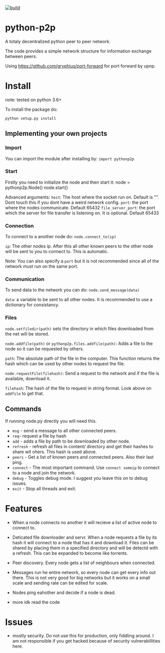 [![build](https://github.com/GianisTsol/python-p2p/actions/workflows/python-package.yml/badge.svg)](https://github.com/GianisTsol/python-p2p/actions/workflows/python-package.yml)

# python-p2p

A totaly decentralized python peer to peer network.

The code provides a simple network structure for information exchange between peers.

Using https://github.com/gryphius/port-forward for port forward by upnp.

# Install
note: tested on python 3.6+

To install the package do:
```
python setup.py install
```

## Implementing your own projects

### Import
You can import the module after installing by:
`import pythonp2p`

### Start
Firstly you need to initialize the node and then start it:
  node = pythonp2p.Node()
  node.start()

Advanced arguments:
`host`: The host where the socket run on. Default is "". Dont touch this if you dont have a weird network config.
`port`: the port where the nodes communicate. Default 65432
`file_server_port`: the port which the server for file transfer is listening on. It is optional. Default 65433

### Connection
To connect to a another node do:
`node.connect_to(ip)`

`ip`: The other nodes ip. After this all other known peers to the other node will be sent to you to connect to.
This is automatic.

Note: You can also specify a `port` but it is not recommended since all of the network must run on the same port.

### Communication
To send data to the network you can do:
`node.send_message(data)`

`data`: a variable to be sent to all other nodes. It is recommended to use a dictionary for consistancy.

### Files

`node.setfiledir(path)` sets the directory in which files downloaded from the net will be stored.

`node.addfile(path)` or `pythonp2p.files.addfile(path)`: Adds a file to the node so it can be requested by others.

  `path`: The absolute path of the file in the computer.
  This function returns the hash which can be used by other nodes to request the file.

`node.requestFile(filehash)`: Send a request to the network and if the file is available, download it.

  `filehash`: The hash of the file to request in string format. Look above on `addfile` to get that.


## Commands
If running node.py directly you will need this.
- `msg` - send a message to all other connected peers.
- `req`- request a file by hash
- `add` - adds a file by path to be downloaded by other node.
- `refresh` - refresh all files in content/ directory and get their hashes to share wit ohers. This hash is used above.
- `peers` - Get a list of known peers and connected peers. Also their last ping.
- `connect` - The most important command. Use `connect someip` to connect to a node and join the network.
- `debug` - Toggles debug mode. I suggest you leave this on to debug issues.
- `exit` - Stop all threads and exit.

# Features

- When a node connects no another it will recieve a list of active node to connect to.
- Deticated file downloader and servr. When a node requests a file by its hash it will connect
to a node that has it and download it. Files can be shared by placing them in a specified directory and
will be detectd with a refresh. This can be expanded to become like torrents.
- Peer discovery. Every node gets a list of neighbours when connected.
- Messages run he entire network, so every node can get every info out there.
  This is not very good for big networks but it works on a small scale and sending
  rate can be edited for scale.

- Nodes ping eahother and decide if a node is dead.
- more idk read the code

# Issues
- mostly security. Do not use this for production, only fiddling around.
  I am not responsible if you get hacked because of security vulnerabillities here.
